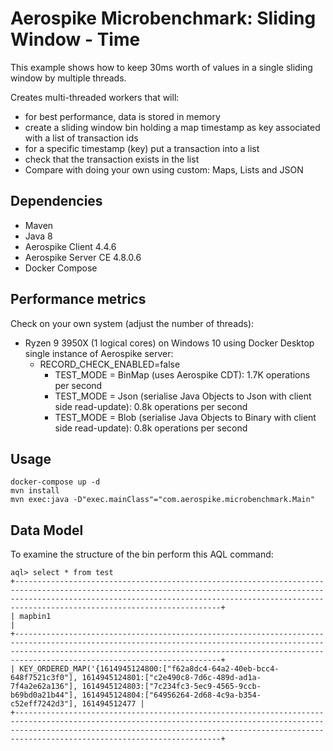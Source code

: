 # Aerospike Microbenchmark: Sliding Window - Time
This example shows how to keep 30ms worth of values in a single sliding window by multiple threads.

Creates multi-threaded workers that will:

* for best performance, data is stored in memory
* create a sliding window bin holding a map timestamp as key associated with a list of transaction ids
* for a specific timestamp (key) put a transaction into a list
* check that the transaction exists in the list
* Compare with doing your own using custom: Maps, Lists and JSON

## Dependencies
* Maven
* Java 8
* Aerospike Client 4.4.6
* Aerospike Server CE 4.8.0.6
* Docker Compose

## Performance metrics
Check on your own system (adjust the number of threads):
- Ryzen 9 3950X (1 logical cores) on Windows 10 using Docker Desktop single instance of Aerospike server:
    - RECORD_CHECK_ENABLED=false 
        - TEST_MODE = BinMap (uses Aerospike CDT): 1.7K operations per second
        - TEST_MODE = Json (serialise Java Objects to Json with client side read-update): 0.8k operations per second
        - TEST_MODE = Blob (serialise Java Objects to Binary with client side read-update): 0.8k operations per second

## Usage
```
docker-compose up -d
mvn install
mvn exec:java -D"exec.mainClass"="com.aerospike.microbenchmark.Main"
```

## Data Model
To examine the structure of the bin perform this AQL command:
```
aql> select * from test
+----------------------------------------------------------------------------------------------------------------------------------------------------------------------------------------------------------------------------------------------------------------+
| mapbin1                                                                                                                                                                                                                                                        |
+----------------------------------------------------------------------------------------------------------------------------------------------------------------------------------------------------------------------------------------------------------------+
| KEY_ORDERED_MAP('{1614945124800:["f62a8dc4-64a2-40eb-bcc4-648f7521c3f0"], 1614945124801:["c2e490c8-7d6c-489d-ad1a-7f4a2e62a136"], 1614945124803:["7c234fc3-5ec9-4565-9ccb-b69bd0a21b44"], 1614945124804:["64956264-2d68-4c9a-b354-c52eff7242d3"], 161494512477 |
+----------------------------------------------------------------------------------------------------------------------------------------------------------------------------------------------------------------------------------------------------------------+
```
